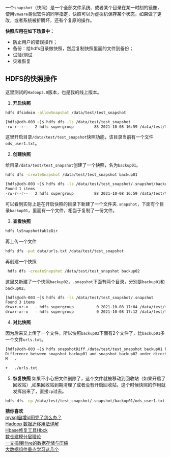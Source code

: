 一个`snapshot`（快照）是一个全部文件系统、或者某个目录在某一时刻的镜像，使用`vmware`类似软件的同学指定，快照可以为虚拟机保存某个状态，如果做了更改，或者系统被折腾坏，还有个复原的操作。

**快照应用在如下场景中：**

- 防止用户的错误操作；
- 备份：给hdfs目录做快照，然后复制快照里面的文件到备份；
- 试验/测试
- 灾难恢复

## HDFS的快照操作

这里测试的`Hadoop3.0`版本，也是我的线上版本。

1. **开启快照**

```bash
hdfs dfsadmin -allowSnapshot /data/test/test_snapshot

[hdfs@cdh-003 ~]$ hdfs dfs -ls /data/test/test_snapshot
-rw-r--r--   2 hdfs supergroup         88 2021-10-08 16:59 /data/test/test_snapshot/ods_user1.txt
```

这里开启目录`/data/test/test_snapshot`快照功能，该目录当前有一个文件`ods_user1.txt`。

2. **创建快照**

给目录`/data/test/test_snapshot`创建了一个快照，名为`backup01`。

```bash
hdfs dfs -createSnapshot /data/test/test_snapshot backup01

[hdfs@cdh-003 ~]$ hdfs dfs -ls /data/test/test_snapshot/.snapshot/backup01
Found 1 items
-rw-r--r--   2 hdfs supergroup         88 2021-10-08 16:59 /data/test/test_snapshot/.snapshot/backup01/ods_user1.txt
```

可以看到实际上是在开启快照的目录下新建了一个文件夹`.snapshot`，下面有个目录`backup01`，里面有一个文件，相当于复制了一份文件。

3. **查看快照**

```bash
hdfs lsSnapshottableDir
```

再上传一个文件

```bash
hdfs dfs -put data/urls.txt /data/test/test_snapshot
```

再创建一个快照

```bash
 hdfs dfs -createSnapshot /data/test/test_snapshot backup02
```

这里又新建了一个快照`backup02`，`.snapshot`下面有两个目录，分别是`backup01`和`backup02`。

```bash
[hdfs@cdh-003 ~]$ hdfs dfs -ls /data/test/test_snapshot/.snapshot
Found 3 items
drwxr-xr-x   - hdfs supergroup          0 2021-10-08 17:04 /data/test/test_snapshot/.snapshot/backup01
drwxr-xr-x   - hdfs supergroup          0 2021-10-08 17:12 /data/test/test_snapshot/.snapshot/backup02
```

4. **对比快照**

因为后来又上传了一个文件，所以快照`backup02`下面有2个文件了，比`backup01`多一个文件`urls.txt`。

```bash
[hdfs@cdh-003 ~]$ hdfs snapshotDiff /data/test/test_snapshot backup01 backup02
Difference between snapshot backup01 and snapshot backup02 under directory /data/test/test_snapshot:
M	.

+	./urls.txt
```

5. **恢复快照**
   如果不小心把文件删除了，这个文件就被移动到回收站（如果开启了回收站）,如果回收站到期清理了或者没有开启回收站，这个时候快照的作用就发挥出来了，直接`cp`过去。

```bash
hdfs dfs -cp /data/test/test_snapshot/.snapshot/backup01/ods_user1.txt /data/test/test_snapshot
```
**猜你喜欢**<br>
[mysql自增id用完了怎么办？](https://mp.weixin.qq.com/s/U22DumaYlBjhdiZ262Asrg)<br>
[Hadoop 数据迁移用法详解](https://mp.weixin.qq.com/s/L8k0lO_ZbQy7G_46eshnCw)<br>
[Hbase修复工具Hbck](https://mp.weixin.qq.com/s/L2Nvi0HSCbG8pH-DK0cG1Q)<br>
[数仓建模分层理论](https://mp.weixin.qq.com/s/8rpDyo41Kr4r_2wp5hirVA)<br>
[一文搞懂Hive的数据存储与压缩](https://mp.weixin.qq.com/s/90MuP3utZx9BlgbwsfDsfw)<br>
[大数据组件重点学习这几个](https://mp.weixin.qq.com/s/4redHF0e7vCWFqv8t20Rjg)
